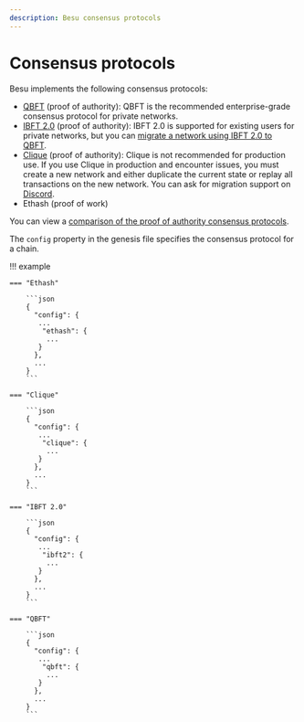 ```yaml
---
description: Besu consensus protocols
---
```


# Consensus protocols

Besu implements the following consensus protocols:

* [QBFT](../../HowTo/Configure/Consensus-Protocols/QBFT.md) (proof of authority): QBFT is the recommended
  enterprise-grade consensus protocol for private networks.
* [IBFT 2.0](../../HowTo/Configure/Consensus-Protocols/IBFT.md) (proof of authority): IBFT 2.0 is supported for existing
  users for private networks, but you can [migrate a network using IBFT 2.0 to QBFT](../../HowTo/Configure/Consensus-Protocols/QBFT.md#migrate-from-ibft-20-to-qbft).
* [Clique](../../HowTo/Configure/Consensus-Protocols/Clique.md) (proof of authority): Clique is not recommended for
  production use.
  If you use Clique in production and encounter issues, you must create a new network and either duplicate the current
  state or replay all transactions on the new network.
  You can ask for migration support on [Discord](https://discord.gg/hyperledger).
* Ethash (proof of work)

You can view a [comparison of the proof of authority consensus protocols](Comparing-PoA.md).

The `config` property in the genesis file specifies the consensus protocol for a chain.

!!! example

    === "Ethash"

        ```json
        {
          "config": {
           ...
            "ethash": {
             ...
           }
          },
          ...
        }
        ```

    === "Clique"

        ```json
        {
          "config": {
           ...
            "clique": {
             ...
           }
          },
          ...
        }
        ```

    === "IBFT 2.0"

        ```json
        {
          "config": {
           ...
            "ibft2": {
             ...
           }
          },
          ...
        }
        ```

    === "QBFT"

        ```json
        {
          "config": {
           ...
            "qbft": {
             ...
           }
          },
          ...
        }
        ```
